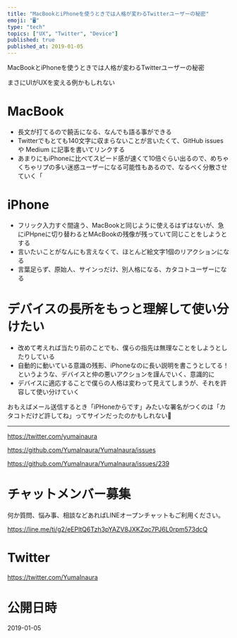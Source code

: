 ```yaml
---
title: "MacBookとiPhoneを使うときでは人格が変わるTwitterユーザーの秘密"
emoji: "🖥"
type: "tech"
topics: ["UX", "Twitter", "Device"]
published: true
published_at: 2019-01-05
---
```


MacBookとiPhoneを使うときでは人格が変わるTwitterユーザーの秘密

まさにUIがUXを変える例かもしれない

# MacBook

- 長文が打てるので饒舌になる、なんでも語る事ができる
- Twitterでもとても140文字に収まらないことが言いたくて、GitHub issues や Medium に記事を書いてリンクする
- あまりにもiPhoneに比べてスピード感が速くて10倍ぐらい出るので、めちゃくちゃリプの多い迷惑ユーザーになる可能性もあるので、なるべく分散させていく「

# iPhone

- フリック入力すぐ間違う、MacBookと同じように使えるはずはないが、急にiPHpneに切り替わるとMAcBookの残像が残っていて同じことをしようとする
- 言いたいことがなんにも言えなくて、ほとんど絵文字1個のリアクションになる
- 言葉足らず、原始人、サインっだけ、別人格になる、カタコトユーザーになる

# デバイスの長所をもっと理解して使い分けたい

- 改めて考えれば当たり前のことでも、僕らの指先は無理なことをしようとしたりしている
- 自動的に動いている意識の残影、iPhoneなのに長い説明を書こうとしてる！というような、デバイスと仲の悪いアクションを謹んでいく、意識的に
- デバイスに適応することで僕らの人格は変わって見えてしまうが、それを許容して使い分けていく

おもえばメール送信するとき「iPHoneからです」みたいな署名がつくのは「カタコトだけど許してね」ってサインだったのかもしれない🤔


---

https://twitter.com/yumainaura

https://github.com/YumaInaura/YumaInaura/issues

https://github.com/YumaInaura/YumaInaura/issues/239











<!-- Update From Qiita API -->

# チャットメンバー募集


何か質問、悩み事、相談などあればLINEオープンチャットもご利用ください。

https://line.me/ti/g2/eEPltQ6Tzh3pYAZV8JXKZqc7PJ6L0rpm573dcQ





# Twitter


https://twitter.com/YumaInaura


<!-- Update From Qiita API -->



# 公開日時

2019-01-05
